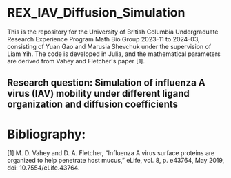 # REX_IAV_Diffusion_Simulation

This is the repository for the University of British Columbia Undergraduate Research Experience Program Math Bio Group 2023-11 to 2024-03, consisting of Yuan Gao and Marusia Shevchuk under the supervision of Liam Yih. The code is developed in Julia, and the mathematical parameters are derived from Vahey and Fletcher's paper [1].

## Research question: Simulation of influenza A virus (IAV) mobility under different ligand organization and diffusion coefficients

# Bibliography:
[1] M. D. Vahey and D. A. Fletcher, “Influenza A virus surface proteins are organized to help penetrate host mucus,” eLife, vol. 8, p. e43764, May 2019, doi: 10.7554/eLife.43764.